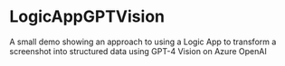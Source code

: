 # LogicAppGPTVision
A small demo showing an approach to using a Logic App to transform a screenshot into structured data using GPT-4 Vision on Azure OpenAI
